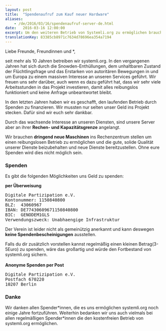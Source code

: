 ```yaml
---
layout: post 
title:  "Spendenaufruf zum Kauf neuer Hardware"
aliases:
    - /de/2016/03/16/spendenaufruf-server-de.html
date:   2016-03-16 12:00:00
excerpt: Um den weiteren Betrieb von Systemli.org zu ermöglichen brauchen wir dringend eure Spenden.
translationKey: 83385cb8971c7634d78696ea354a7194
---
```


Liebe Freunde, Freundinnen und \*,

seit mehr als 10 Jahren betreiben wir systemli.org. In den vergangenen Jahren hat sich durch die Snowden-Enthüllungen,
dem unhaltbaren Zustand der Flüchtlingsfrage und das Erstarken von autoritären Bewegungen in und um Europa zu einem 
massiven Interesse an unseren Services geführt. Wir freuen uns sehr darüber, auch wenn es dazu geführt hat, dass wir
sehr viele Arbeitsstunden in das Projekt investieren, damit alles reibungslos funktioniert und keine Anfrage
unbeantwortet bleibt.

In den letzten Jahren haben wir es geschafft, den laufenden Betrieb durch Spenden zu finanzieren. Wir mussten nur selten
unser Geld ins Projekt stecken. Dafür sind wir euch sehr dankbar.

Durch das wachsende Interesse an unseren Diensten, sind unsere Server aber an ihrer **Rechen- und Kapazitätsgrenze** angelangt.

Wir brauchen **dringend neue Maschinen** ins Rechenzentrum stellen um einen reibungslosen Betrieb zu ermöglichen und die gute,
solide Qualität unserer Dienste beizubehalten und neue Dienste bereitzustellen. Ohne eure Spenden wird dies nicht möglich sein.

### Spenden 

Es gibt die folgenden Möglichkeiten uns Geld zu spenden:

**per Überweisung**
<pre>
Digitale Partizipation e.V.
Kontonummer: 1150840800
BLZ:  43060967
IBAN: DE77430609671150840800
BIC:  GENODEM1GLS
Verwendungszweck: Unabhaengige Infrastruktur
</pre>

Der Verein ist leider nicht als gemeinützig anerkannt und kann deswegen **keine Spendenbescheinigungen** ausstellen.

Falls du dir zusätzlich vorstellen kannst regelmäßig einen kleinen Betrag(3-5Euro) zu spenden, wäre das großartig
und würde den Fortbestand von systemli.org sichern. 
<br>
<br>
**Anonyme Spenden per Post**
<pre>
Digitale Partizipation e.V.
Postfach 670220
10207 Berlin
</pre>

### Danke 

Wir danken allen Spender\*innen, die es uns ermöglichen systemli.org noch einige Jahre fortzuführen. Weiterhin bedanken
wir uns auch vielmals bei allen regelmäßigen Spender\*innen die den kostenfreien Betrieb von systemli.org ermöglichen.
